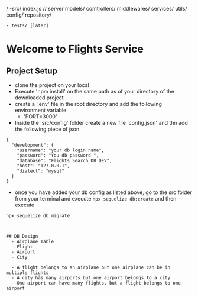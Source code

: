 /
    -src/
        index.js // server
        models/
        comtrollers/
        middlewares/
        services/
        utils/
        config/
        repository/
        
    - tests/ [later]

# Welcome to Flights Service

## Project Setup
- clone the project on your local
- Execute 'npm install' on the same path as of your directory of the downloaded project
- create a '.env' file in the root directory and add the following environment variable
    - 'PORT=3000'
- Inside the 'src/config' folder create a new file 'config.json' and thn add the following piece of json

```
{
  "development": {
    "username": "your db login name",
    "password": "You db password ",
    "database": "Flights_Search_DB_DEV",
    "host": "127.0.0.1",
    "dialect": "mysql"
  }
}

```
- once you have added your db config as listed above, go to the src folder from your terminal and execute `npx sequelize db:create`
and then execute

`npx sequelize db:migrate`
```


## DB Design
  - Airplane Table
  - Flight
  - Airport
  - City

  - A flight belongs to an airplane but one airplane can be in multiple flights
  - A city has many airports but one airport belongs to a city
  - One airport can have many flights, but a flight belongs to one airport